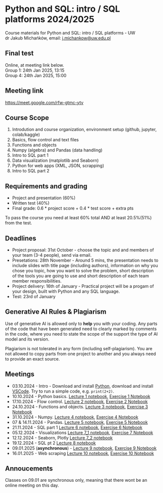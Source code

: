 # Python and SQL: intro / SQL platforms 2024/2025
Course materials for Python and SQL: intro / SQL platforms - UW\
dr Jakub Michańków, email: j.michankow@uw.edu.pl

## Final test
Online, at meeting link below.\
Group 1: 24th Jan 2025, 13:15\
Group 4: 24th Jan 2025, 15:00

## Meeting link
https://meet.google.com/rfw-gtmc-ytv

## Course Scope

1. Introdution and course organization, environment setup (github, jupyter, colab/kaggle)
2. Basics, flow control and text files
3. Functions and objects
4. Numpy (algebra) and Pandas (data handling)
5. Intro to SQL part 1
6. Data visualization (matplotlib and Seaborn)
7. Python for web apps (XML, JSON, scrapping)
8. Intro to SQL part 2

## Requirements and grading
- Project and presentation (60%)
- Written test (40%)
- Final grade: 0.6 * project score + 0.4 * test score + extra pts
  
To pass the course you need at least 60% total AND at least 20.5%(51%) from the test.

## Deadlines
- Project proposal: 31st October - choose the topic and and members of your team (3-4 people), send via email.
- Presetations: 28th November - Around 5 mins, the presentation needs to include slides with title page (including authors), information on why you chose you topic, how you want to solve the problem, short description of the tools you are going to use and short description of each team member responsibilities.
- Project delivery: 16th of January - Practical project will be a progam of your design, built with Python and any SQL language.
- Test: 23rd of January

## Generative AI Rules & Plagiarism

Use of generative AI is allowed only to **help** you with your coding. Any parts of the code that have been generated need to clearly marked by comments in the code, where you need to state the scope of the support the type of AI model and its version.

Plagiarism is not tolerated in any form (including self-plagiarism). You are not allowed to copy parts from one project to another and you always need to provide an exact source.

## Meetings
- 03.10.2024 - Intro - Download and install [Python](https://www.python.org/downloads/), download and install [VSCode](https://code.visualstudio.com/download). Try to run a simple code, e.g. `print(2+2)`.
- 10.10.2024 - Python basics. [Lecture 1 notebook](https://github.com/glowform/intro_python_sql_2024/blob/main/notebooks/01_Python_basics.ipynb), [Exercise 1 Notebook](https://github.com/glowform/intro_python_sql_2024/blob/main/exercises/ex_01.ipynb)
- 17.10.2024 - Flow control. [Lecture 2 notebook](https://github.com/glowform/intro_python_sql_2024/blob/main/notebooks/02_Memory_flow_control.ipynb), [Exercise 2 Notebook](https://github.com/glowform/intro_python_sql_2024/blob/main/exercises/ex_02.ipynb)
- 24.10.2024 - Functions and objects. [Lecture 3 notebook](https://github.com/glowform/intro_python_sql_2024/blob/main/notebooks/03_Functions_and_Objects.ipynb), [Exercise 3 Notebook](https://github.com/glowform/intro_python_sql_2024/blob/main/exercises/ex_03.ipynb)
- 31.10.2024 - Numpy. [Lecture 4 notebook](https://github.com/glowform/intro_python_sql_2024/blob/main/notebooks/04_NumPy.ipynb), [Exercise 4 Notebook](https://github.com/glowform/intro_python_sql_2024/blob/main/exercises/ex_04.ipynb)
- 07 & 14.11.2024 - Pandas. [Lecture 5 notebook](https://github.com/glowform/intro_python_sql_2024/blob/main/notebooks/05_Pandas.ipynb), [Exercise 5 Notebook](https://github.com/glowform/intro_python_sql_2024/blob/main/exercises/ex_05.ipynb)
- 21.11.2024 - SQL part 1 [Lecture 6 notebook](https://github.com/glowform/intro_python_sql_2024/blob/main/notebooks/06_SQL_python.ipynb), [Exercise 6 Notebook](https://github.com/glowform/intro_python_sql_2024/blob/main/exercises/ex_06.ipynb)
- 05.12.2024 - Visualizations [Lecture 7_1 notebook](https://github.com/glowform/intro_python_sql_2024/blob/main/notebooks/07_1_intro_visual.ipynb), [Exercise 7 Notebook](https://github.com/glowform/intro_python_sql_2024/blob/main/exercises/ex_07.ipynb)
- 12.12.2024 - Seaborn, Plotly [Lecture 7_2 notebook](https://github.com/glowform/intro_python_sql_2024/blob/main/notebooks/07_2_intro_visual_seaborn.ipynb)
- 19.12.2024 - SQL pt 2 [Lecture 8 notebook](https://github.com/glowform/intro_python_sql_2024/blob/main/notebooks/08_SQLIntro_part2.ipynb)
- 09.01.2025 (**asynchronous**) -  [Lecture 9 notebook](https://github.com/glowform/intro_python_sql_2024/blob/main/notebooks/09_Webb_apps_with_Python_-_Bottle.ipynb), [Exercise 9 Notebook](https://github.com/glowform/intro_python_sql_2024/blob/main/exercises/ex_09_simple_web_app.ipynb)
- 16.01.2025 - Web scraping [Lecture 10 notebook](https://github.com/glowform/intro_python_sql_2024/blob/main/notebooks/10_JSON_XML_and_Webscrapping.ipynb), [Exercise 10 Notebook](https://github.com/glowform/intro_python_sql_2024/blob/main/exercises/ex_10.ipynb)


## Annoucements

Classes on 09.01 are synchronous only, meaning that there wont be an online meeting on this day.
